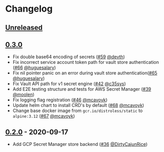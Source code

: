 # Changelog

<!---
All notable changes to this project will be documented in this file.
The format is based on [Keep a Changelog](https://keepachangelog.com/en/1.0.0/),
and this project adheres to [Semantic Versioning](https://semver.org/spec/v2.0.0.html).
-->

## [Unreleased](https://github.com/itscontained/secret-manager/compare/v0.3.0...HEAD)

## [0.3.0](https://github.com/itscontained/secret-manager/compare/v0.2.0...v0.3.0)
- Fix double base64 encoding of secrets ([#59](https://github.com/itscontained/secret-manager/pull/59) [@devth](https://github.com/devth))
- Fix incorrect service account token path for vault store authentication ([#66](https://github.com/itscontained/secret-manager/pull/66) [@huguesalary](https://github.com/huguesalary))
- Fix nil pointer panic on an error during vault store authentication([#65](https://github.com/itscontained/secret-manager/pull/65) [@huguesalary](https://github.com/huguesalary))
- Fix Vault API path for v1 secret engine ([#42](https://github.com/itscontained/secret-manager/pull/42) [@c35sys](https://github.com/c35sys))
- Add E2E testing structure and tests for AWS Secret Manager ([#39](https://github.com/itscontained/secret-manager/pull/39) [@moolen](https://github.com/moolen))
- Fix logging flag registration ([#46](https://github.com/itscontained/secret-manager/pull/46) [@mcavoyk](https://github.com/mcavoyk))
- Update helm chart to install CRD's by default ([#68](https://github.com/itscontained/secret-manager/pull/68) [@mcavoyk](https://github.com/mcavoyk))
- Change base docker image from `gcr.io/distroless/static` to `alpine:3.12` ([#67](https://github.com/itscontained/secret-manager/pull/67) [@mcavoyk](https://github.com/mcavoyk))

## [0.2.0](https://github.com/itscontained/secret-manager/compare/v0.1.0...v0.2.0) - 2020-09-17
- Add GCP Secret Manager store backend ([#36](https://github.com/itscontained/secret-manager/pull/36) [@DirtyCajunRice](https://github.com/DirtyCajunRice))
